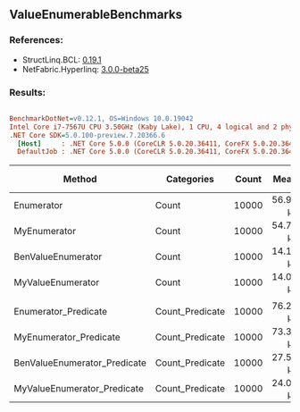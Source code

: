 ﻿## ValueEnumerableBenchmarks

### References:
- StructLinq.BCL: [0.19.1](https://www.nuget.org/packages/StructLinq.BCL/0.19.1)
- NetFabric.Hyperlinq: [3.0.0-beta25](https://www.nuget.org/packages/NetFabric.Hyperlinq/3.0.0-beta25)

### Results:
``` ini

BenchmarkDotNet=v0.12.1, OS=Windows 10.0.19042
Intel Core i7-7567U CPU 3.50GHz (Kaby Lake), 1 CPU, 4 logical and 2 physical cores
.NET Core SDK=5.0.100-preview.7.20366.6
  [Host]     : .NET Core 5.0.0 (CoreCLR 5.0.20.36411, CoreFX 5.0.20.36411), X64 RyuJIT
  DefaultJob : .NET Core 5.0.0 (CoreCLR 5.0.20.36411, CoreFX 5.0.20.36411), X64 RyuJIT


```
|                       Method |      Categories | Count |     Mean |    Error |   StdDev | Ratio | RatioSD | Gen 0 | Gen 1 | Gen 2 | Allocated |
|----------------------------- |---------------- |------ |---------:|---------:|---------:|------:|--------:|------:|------:|------:|----------:|
|                   Enumerator |           Count | 10000 | 56.97 μs | 1.051 μs | 0.932 μs |  1.00 |    0.00 |     - |     - |     - |      24 B |
|                 MyEnumerator |           Count | 10000 | 54.75 μs | 0.542 μs | 0.507 μs |  0.96 |    0.02 |     - |     - |     - |      24 B |
|           BenValueEnumerator |           Count | 10000 | 14.10 μs | 0.099 μs | 0.092 μs |  0.25 |    0.00 |     - |     - |     - |         - |
|            MyValueEnumerator |           Count | 10000 | 14.06 μs | 0.061 μs | 0.057 μs |  0.25 |    0.00 |     - |     - |     - |         - |
|                              |                 |       |          |          |          |       |         |       |       |       |           |
|         Enumerator_Predicate | Count_Predicate | 10000 | 76.20 μs | 0.398 μs | 0.373 μs |  1.00 |    0.00 |     - |     - |     - |      24 B |
|       MyEnumerator_Predicate | Count_Predicate | 10000 | 73.32 μs | 0.636 μs | 0.595 μs |  0.96 |    0.01 |     - |     - |     - |      24 B |
| BenValueEnumerator_Predicate | Count_Predicate | 10000 | 27.56 μs | 0.260 μs | 0.231 μs |  0.36 |    0.00 |     - |     - |     - |         - |
|  MyValueEnumerator_Predicate | Count_Predicate | 10000 | 24.01 μs | 0.155 μs | 0.145 μs |  0.32 |    0.00 |     - |     - |     - |         - |
